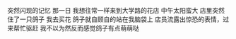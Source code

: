 突然闪现的记忆
那一日 我想往常一样来到大学路的花店
中午太阳蛮大
店里突然住了一只鸽子
我去买花
鸽子就自顾自的站在我脑袋上
店员流露出惊恐的表情，过来帮忙驱赶
我不以为然反而感觉鸽子有点萌萌哒

